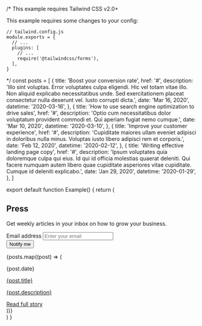 /*
  This example requires Tailwind CSS v2.0+ 
  
  This example requires some changes to your config:
  
  ```
  // tailwind.config.js
  module.exports = {
    // ...
    plugins: [
      // ...
      require('@tailwindcss/forms'),
    ],
  }
  ```
*/
const posts = [
  {
    title: 'Boost your conversion rate',
    href: '#',
    description:
      'Illo sint voluptas. Error voluptates culpa eligendi. Hic vel totam vitae illo. Non aliquid explicabo necessitatibus unde. Sed exercitationem placeat consectetur nulla deserunt vel. Iusto corrupti dicta.',
    date: 'Mar 16, 2020',
    datetime: '2020-03-16',
  },
  {
    title: 'How to use search engine optimization to drive sales',
    href: '#',
    description: 'Optio cum necessitatibus dolor voluptatum provident commodi et. Qui aperiam fugiat nemo cumque.',
    date: 'Mar 10, 2020',
    datetime: '2020-03-10',
  },
  {
    title: 'Improve your customer experience',
    href: '#',
    description:
      'Cupiditate maiores ullam eveniet adipisci in doloribus nulla minus. Voluptas iusto libero adipisci rem et corporis.',
    date: 'Feb 12, 2020',
    datetime: '2020-02-12',
  },
  {
    title: 'Writing effective landing page copy',
    href: '#',
    description:
      'Ipsum voluptates quia doloremque culpa qui eius. Id qui id officia molestias quaerat deleniti. Qui facere numquam autem libero quae cupiditate asperiores vitae cupiditate. Cumque id deleniti explicabo.',
    date: 'Jan 29, 2020',
    datetime: '2020-01-29',
  },
]

export default function Example() {
  return (
    <div className="bg-white pt-16 pb-20 px-4 sm:px-6 lg:pt-24 lg:pb-28 lg:px-8">
      <div className="relative max-w-lg mx-auto divide-y-2 divide-gray-200 lg:max-w-7xl">
        <div>
          <h2 className="text-3xl tracking-tight font-extrabold text-gray-900 sm:text-4xl">Press</h2>
          <div className="mt-3 sm:mt-4 lg:grid lg:grid-cols-2 lg:gap-5 lg:items-center">
            <p className="text-xl text-gray-500">Get weekly articles in your inbox on how to grow your business.</p>
            <form className="mt-6 flex flex-col sm:flex-row lg:mt-0 lg:justify-end">
              <div>
                <label htmlFor="email-address" className="sr-only">
                  Email address
                </label>
                <input
                  id="email-address"
                  name="email-address"
                  type="email"
                  autoComplete="email"
                  required
                  className="appearance-none w-full px-4 py-2 border border-gray-300 text-base rounded-md text-gray-900 bg-white placeholder-gray-500 focus:outline-none focus:ring-indigo-500 focus:border-indigo-500 lg:max-w-xs"
                  placeholder="Enter your email"
                />
              </div>
              <div className="mt-2 flex-shrink-0 w-full flex rounded-md shadow-sm sm:mt-0 sm:ml-3 sm:w-auto sm:inline-flex">
                <button
                  type="button"
                  className="w-full bg-indigo-600 px-4 py-2 border border-transparent rounded-md flex items-center justify-center text-base font-medium text-white hover:bg-indigo-700 focus:outline-none focus:ring-2 focus:ring-offset-2 focus:ring-indigo-500 sm:w-auto sm:inline-flex"
                >
                  Notify me
                </button>
              </div>
            </form>
          </div>
        </div>
        <div className="mt-6 pt-10 grid gap-16 lg:grid-cols-2 lg:gap-x-5 lg:gap-y-12">
          {posts.map((post) => (
            <div key={post.title}>
              <p className="text-sm text-gray-500">
                <time dateTime={post.datetime}>{post.date}</time>
              </p>
              <a href="#" className="mt-2 block">
                <p className="text-xl font-semibold text-gray-900">{post.title}</p>
                <p className="mt-3 text-base text-gray-500">{post.description}</p>
              </a>
              <div className="mt-3">
                <a href={post.href} className="text-base font-semibold text-indigo-600 hover:text-indigo-500">
                  Read full story
                </a>
              </div>
            </div>
          ))}
        </div>
      </div>
    </div>
  )
}